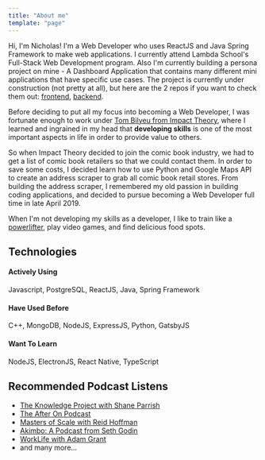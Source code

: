 ```yaml
---
title: "About me"
template: "page"
---
```


Hi, I'm Nicholas! I'm a Web Developer who uses ReactJS and Java Spring Framework to make web applications. I currently attend Lambda School's Full-Stack Web Development program. Also I'm currently building a persona project on mine - A Dashboard Application that contains many different mini applications that have specific use cases. The project is currently under construction (not pretty at all), but here are the 2 repos if you want to check them out: [frontend](https://github.com/nicholaspung/dashboard), [backend](https://github.com/nicholaspung/dashboard-backend).

Before deciding to put all my focus into becoming a Web Developer, I was fortunate enough to work under [Tom Bilyeu from Impact Theory](https://www.youtube.com/tombilyeu), where I learned and ingrained in my head that **developing skills** is one of the most important aspects in life in order to provide value to others. 

So when Impact Theory decided to join the comic book industry, we had to get a list of comic book retailers so that we could contact them. In order to save some costs, I decided learn how to use Python and Google Maps API to create an address scraper to grab all comic book retail stores. From building the address scraper, I remembered my old passion in building coding applications, and decided to pursue becoming a Web Developer full time in late April 2019.

When I'm not developing my skills as a developer, I like to train like a [powerlifter](https://usapl.liftingdatabase.com/lifters-view?id=14900), play video games, and find delicious food spots.

## Technologies
#### Actively Using
Javascript, PostgreSQL, ReactJS, Java, Spring Framework
#### Have Used Before
C++, MongoDB, NodeJS, ExpressJS, Python, GatsbyJS
#### Want To Learn
NodeJS, ElectronJS, React Native, TypeScript

## Recommended Podcast Listens

+ [The Knowledge Project with Shane Parrish](https://fs.blog/the-knowledge-project/)
+ [The After On Podcast](https://after-on.com/)
+ [Masters of Scale with Reid Hoffman](https://mastersofscale.com/)
+ [Akimbo: A Podcast from Seth Godin](https://www.akimbo.me/)
+ [WorkLife with Adam Grant](https://www.ted.com/podcasts/worklife)
+ and many more...